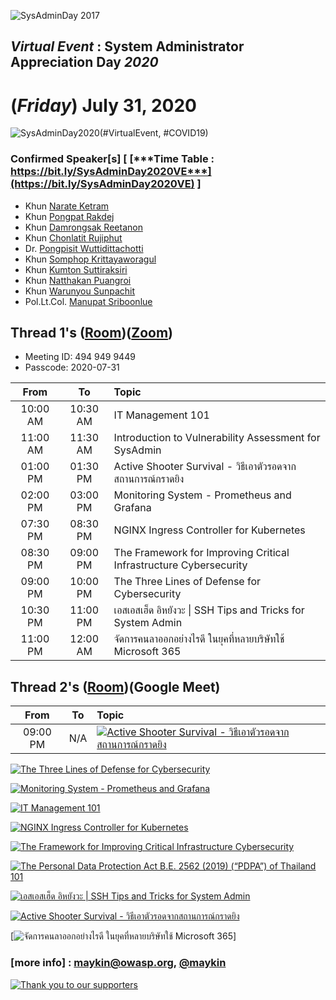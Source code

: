 
![](../2017/img/GroupPhoto.jpg "SysAdminDay 2017")

## ***Virtual Event*** : System Administrator Appreciation Day ***2020***
# **(*Friday*) July 31, 2020**

![](../Assets/SysAdminDay-2020.png "SysAdminDay2020(#VirtualEvent, #COVID19)")

### Confirmed Speaker[s] [ [***Time Table : https://bit.ly/SysAdminDay2020VE***](https://bit.ly/SysAdminDay2020VE) ]
+ Khun [Narate Ketram](https://www.facebook.com/koonnarate)
+ Khun [Pongpat Rakdej](https://www.facebook.com/pongpatrakdej)
+ Khun [Damrongsak Reetanon](https://www.facebook.com/damrongsak)
+ Khun [Chonlatit Rujiphut](https://www.facebook.com/Tsunakun27)
+ Dr. [Pongpisit Wuttidittachotti](https://www.facebook.com/pongpisitwutti)
+ Khun [Somphop Krittayaworagul](https://www.facebook.com/SK.Unavailable)
+ Khun [Kumton Suttiraksiri](https://www.facebook.com/kumton.s)
+ Khun [Natthakan Puangroi](https://www.facebook.com/natthapete)
+ Khun [Warunyou Sunpachit](https://www.facebook.com/howdoyoufeel.kenji)
+ Pol.Lt.Col. [Manupat Sriboonlue](https://www.facebook.com/toto.innovation)

## Thread 1's ([Room](https://us02web.zoom.us/j/4949499449?pwd=RE5Hc1QvTUZIbTFvZWtobEJNQlRmZz09))([Zoom](https://zoom.us/support/download))
+ Meeting ID: 494 949 9449
+ Passcode: 2020-07-31

| From      |      To    |  Topic                                                   |
|:---------:|:----------:|:---------------------------------------------------------|
| 10:00 AM  |  10:30 AM  | IT Management 101                                        |
| 11:00 AM  |  11:30 AM  | Introduction to Vulnerability Assessment for SysAdmin    |
| 01:00 PM  |  01:30 PM  | Active Shooter Survival - วิธีเอาตัวรอดจากสถานการณ์กราดยิง      |
| 02:00 PM  |  03:00 PM  | Monitoring System - Prometheus and Grafana               |
| 07:30 PM  |  08:30 PM  | NGINX Ingress Controller for Kubernetes                  |
| 08:30 PM  |  09:00 PM  | The Framework for Improving Critical Infrastructure Cybersecurity |
| 09:00 PM  |  10:00 PM  | The Three Lines of Defense for Cybersecurity             |
| 10:30 PM  |  11:00 PM  | เอสเอสเฮ็ด อิหยังวะ \| SSH Tips and Tricks for System Admin    |
| 11:00 PM  |  12:00 AM  | จัดการคนลาออกอย่างไรดี ในยุคที่หลายบริษัทใช้ Microsoft 365          |

## Thread 2's ([Room](https://meet.google.com/syx-xxzr-ytx))(Google Meet)

| From      |      To    |  Topic                                                   |
|:---------:|:----------:|:---------------------------------------------------------|
| 09:00 PM  |  N/A       | [![](Topics/Active-Shooter.jpg "Active Shooter Survival - วิธีเอาตัวรอดจากสถานการณ์กราดยิง")](https://www.facebook.com/maeklong/posts/10221047004578679)

[![](Topics/Three-line-of-defense.png "The Three Lines of Defense for Cybersecurity")](https://www.facebook.com/maeklong/posts/10221024530736847)

[![](Topics/Monitoring-System.png "Monitoring System - Prometheus and Grafana")](https://www.facebook.com/maeklong/posts/10221030009953824)

[![](Topics/IT-Management-101.png "IT Management 101")](https://www.facebook.com/maeklong/posts/10221037766267727)

[![](Topics/NGINX.jpg "NGINX Ingress Controller for Kubernetes")](https://www.facebook.com/maeklong/posts/10221041373357902)

[![](Topics/NIST.jpg "The Framework for Improving Critical Infrastructure Cybersecurity")](https://www.facebook.com/maeklong/posts/10221041586643234)

[![](Topics/PDPA.jpg "The Personal Data Protection Act B.E. 2562 (2019) (“PDPA”) of Thailand 101")](https://www.facebook.com/pmaeklong/posts/10221045554862437)

[![](Topics/SSH-Tips.jpg "เอสเอสเฮ็ด อิหยังวะ \| SSH Tips and Tricks for System Admin")](https://www.facebook.com/photo.php?fbid=10217376311587208)

[![](Topics/Active-Shooter.jpg "Active Shooter Survival - วิธีเอาตัวรอดจากสถานการณ์กราดยิง")](https://www.facebook.com/maeklong/posts/10221047004578679)

[![](Topics/o365.jpg "จัดการคนลาออกอย่างไรดี ในยุคที่หลายบริษัทใช้ Microsoft 365")]


### [more info] : <maykin@owasp.org>, [@maykin](https://line.me/R/ti/p/%40maykin)



[![](Supporters/VolunteXTH.jpg "Thank you to our supporters")](https://VolunteX.github.io)
